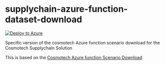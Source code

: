 # supplychain-azure-function-dataset-download

[![Deploy to Azure](https://aka.ms/deploytoazurebutton)](https://portal.azure.com/#create/Microsoft.Template/uri/https%3A%2F%2Fraw.githubusercontent.com%2FCosmo-Tech%2Fsupplychain-azure-function-dataset-download%2Fmain%2Fdeploy%2Fazuredeploy.json)

Specific version of the cosmotech Azure function scenario download for the Cosmotech Supplychain Solution

This is based on the [Cosmotech Azure function Scenario Download](https://github.com/Cosmo-Tech/azure-function-scenario-download)
